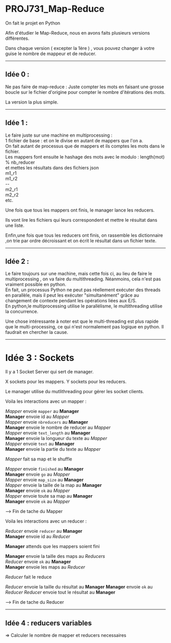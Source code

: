 # PROJ731_Map-Reduce
On fait le projet en Python

Afin d'étudier le Map-Reduce, nous en avons faits plusieurs versions différentes.

Dans chaque version ( excepter la 1ère ) , vous pouvez changer à votre guise le nombre de mappeur et de reducer.

---
## Idée 0 :
Ne pas faire de map-reduce : 
Juste compter les mots en faisant une grosse boucle sur le fichier d'origine pour compter le nombre d'itérations des mots. 

La version la plus simple.

---
## Idée 1 : 

Le faire juste sur une machine en multiprocessing :  \
1 fichier de base : et on le divise en autant de mappers que l'on a. \
On fait autant de processus que de mappers et ils comptes les mots dans le fichier. \
Les mappers font ensuite le hashage des mots avec le modulo : length(mot) % nb_reducer \
et mettes les résultats dans des fichiers json \
m1_r1 \
m1_r2 \
-- \
m2_r1 \
m2_r2 \
etc. 

Une fois que tous les mappers ont finis, le manager lance les reducers.

Ils vont lire les fichiers qui leurs correspondent  et mettre le résultat dans une liste.

Enfin,une fois que tous les reducers ont finis, on rassemble les dictionnaire ,on trie par ordre décroissant et on écrit le résultat dans un fichier texte.

---
## Idée 2 :
Le faire toujours sur une machine, mais cette fois ci, 
au lieu de faire le multiprocessing , on va faire du multithreading. Néanmoins, cela n'est pas vraiment possible en python. \
En fait, un processus Python ne peut pas réellement exécuter des threads en parallèle, mais il peut les exécuter "simultanément" grâce au changement de contexte pendant les opérations liées aux E/S. \
En python,le multiprocessing utilise le parallélisme, le multithreading utilise la concurrence.

Une chose intéressante à noter est que le multi-threading est plus rapide que le multi-processing, ce qui n'est normalement pas logique en python. Il faudrait en chercher la cause.

--- 
# Idée 3 : Sockets

Il y a 1 Socket Server qui sert de manager.

X sockets pour les mappers.
Y sockets pour les reducers.

Le manager utilise du mutlithreading pour gérer les socket clients.

Voila les interactions avec un mapper : 

*Mapper* envoie `mapper` au **Manager**  \
**Manager** envoie id au *Mapper*  \
*Mapper* envoie `nbreducers` au **Manager** \
**Manager** envoie le nombre de reducer au *Mapper* \
*Mapper* envoie `text_length` au **Manager** \
**Manager** envoie la longueur du texte au *Mapper* \
*Mapper* envoie `text` au **Manager** \
**Manager** envoie la partie du texte au *Mapper* 

*Mapper* fait sa map et le shuffle 

*Mapper* envoie `finished` au **Manager** \
**Manager** envoie `go` au *Mapper* \
*Mapper* envoie `map_size` au **Manager** \
*Mapper* envoie la taille de la map au **Manager** \
**Manager** envoie `ok` au *Mapper* \
*Mapper* envoie toute sa map au **Manager** \
**Manager** envoie `ok` au *Mapper* 

--> Fin de tache du Mapper

Voila les interactions avec un reducer : 

*Reducer* envoie `reducer` au **Manager** \
**Manager** envoie id au *Reducer* 

**Manager** attends que les mappers soient fini 

**Manager** envoie la taille des maps au *Reducers* \
*Reducer* envoie `ok` au **Manager** \
**Manager** envoie les maps au *Reducer* 

*Reducer* fait le reduce

*Reducer* envoie la taille du résultat au **Manager**
**Manager** envoie `ok` au *Reducer*
*Reducer* envoie tout le résultat au **Manager** 

--> Fin de tache du Reducer


---
## Idée 4 : reducers variables
=> Calculer le nombre de mapper et reducers necessaires
